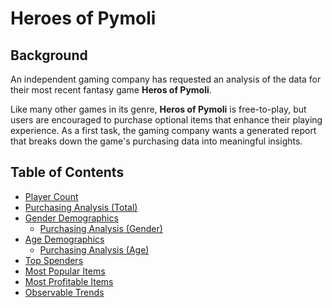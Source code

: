 # Heroes of Pymoli

## Background

An independent gaming company has requested an analysis of the data for their most recent fantasy game **Heros of Pymoli**. 

Like many other games in its genre, **Heros of Pymoli** is free-to-play, but users are encouraged to purchase optional items that enhance their playing experience. As a first task, the gaming company wants a generated report that breaks down the game's purchasing data into meaningful insights.

## Table of Contents 
* [Player Count](#player-count)
* [Purchasing Analysis (Total)](#purchasing-analysis-total)
* [Gender Demographics](#gender-demographics)
  * [Purchasing Analysis (Gender)](#purchasing-analysis-gender)
* [Age Demographics](#age-demographics)
  * [Purchasing Analysis (Age)](#purchasing-analysis-age)
* [Top Spenders](#top-spenders)
* [Most Popular Items](#most-populat-items)
* [Most Profitable Items](#most-profitable-items)
* [Observable Trends](#observable-trends)
